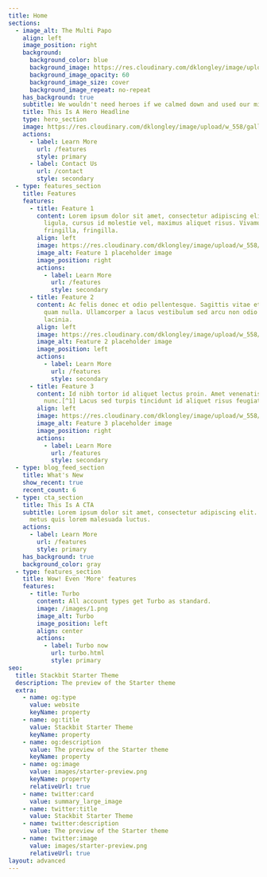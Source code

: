 ```yaml
---
title: Home
sections:
  - image_alt: The Multi Papo
    align: left
    image_position: right
    background:
      background_color: blue
      background_image: https://res.cloudinary.com/dklongley/image/upload/w_1905,h_620,c_crop/SunriseCosta-Brava-Spain-1600x2560_1.jpg
      background_image_opacity: 60
      background_image_size: cover
      background_image_repeat: no-repeat
    has_background: true
    subtitle: We wouldn't need heroes if we calmed down and used our minds a bit more
    title: This Is A Hero Headline
    type: hero_section
    image: https://res.cloudinary.com/dklongley/image/upload/w_558/gallerymultipapo.jpg
    actions:
      - label: Learn More
        url: /features
        style: primary
      - label: Contact Us
        url: /contact
        style: secondary
  - type: features_section
    title: Features
    features:
      - title: Feature 1
        content: Lorem ipsum dolor sit amet, consectetur adipiscing elit. Donec nisl
          ligula, cursus id molestie vel, maximus aliquet risus. Vivamus in nibh
          fringilla, fringilla.
        align: left
        image: https://res.cloudinary.com/dklongley/image/upload/w_558/honeydew.jpg
        image_alt: Feature 1 placeholder image
        image_position: right
        actions:
          - label: Learn More
            url: /features
            style: secondary
      - title: Feature 2
        content: Ac felis donec et odio pellentesque. Sagittis vitae et leo duis ut diam
          quam nulla. Ullamcorper a lacus vestibulum sed arcu non odio euismod
          lacinia.
        align: left
        image: https://res.cloudinary.com/dklongley/image/upload/w_558/bananas.jpg
        image_alt: Feature 2 placeholder image
        image_position: left
        actions:
          - label: Learn More
            url: /features
            style: secondary
      - title: Feature 3
        content: Id nibh tortor id aliquet lectus proin. Amet venenatis urna cursus eget
          nunc.[^1] Lacus sed turpis tincidunt id aliquet risus feugiat in ante.
        align: left
        image: https://res.cloudinary.com/dklongley/image/upload/w_558/lemons.jpg
        image_alt: Feature 3 placeholder image
        image_position: right
        actions:
          - label: Learn More
            url: /features
            style: secondary
  - type: blog_feed_section
    title: What's New
    show_recent: true
    recent_count: 6
  - type: cta_section
    title: This Is A CTA
    subtitle: Lorem ipsum dolor sit amet, consectetur adipiscing elit. Nullam a
      metus quis lorem malesuada luctus.
    actions:
      - label: Learn More
        url: /features
        style: primary
    has_background: true
    background_color: gray
  - type: features_section
    title: Wow! Even 'More' features
    features:
      - title: Turbo
        content: All account types get Turbo as standard.
        image: /images/1.png
        image_alt: Turbo
        image_position: left
        align: center
        actions:
          - label: Turbo now
            url: turbo.html
            style: primary
seo:
  title: Stackbit Starter Theme
  description: The preview of the Starter theme
  extra:
    - name: og:type
      value: website
      keyName: property
    - name: og:title
      value: Stackbit Starter Theme
      keyName: property
    - name: og:description
      value: The preview of the Starter theme
      keyName: property
    - name: og:image
      value: images/starter-preview.png
      keyName: property
      relativeUrl: true
    - name: twitter:card
      value: summary_large_image
    - name: twitter:title
      value: Stackbit Starter Theme
    - name: twitter:description
      value: The preview of the Starter theme
    - name: twitter:image
      value: images/starter-preview.png
      relativeUrl: true
layout: advanced
---
```

